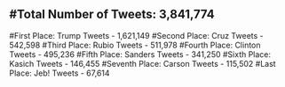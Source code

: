#Total Number of Tweets: 3,841,774 
---
#First Place: Trump Tweets - 1,621,149
#Second Place: Cruz Tweets - 542,598
#Third Place: Rubio Tweets - 511,978
#Fourth Place: Clinton Tweets - 495,236
#Fifth Place: Sanders Tweets - 341,250
#Sixth Place: Kasich Tweets - 146,455
#Seventh Place: Carson Tweets - 115,502
#Last Place: Jeb! Tweets - 67,614
